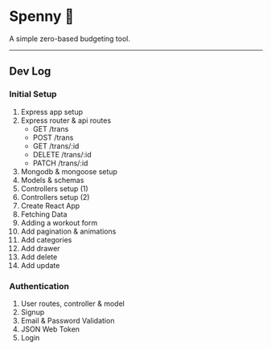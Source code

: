 # Spenny 💸

A simple zero-based budgeting tool.

---

## Dev Log

### Initial Setup

1. Express app setup
2. Express router & api routes
   - GET /trans
   - POST /trans
   - GET /trans/:id
   - DELETE /trans/:id
   - PATCH /trans/:id
3. Mongodb & mongoose setup
4. Models & schemas
5. Controllers setup (1)
6. Controllers setup (2)
7. Create React App
8. Fetching Data
9. Adding a workout form
10. Add pagination & animations
11. Add categories
12. Add drawer
13. Add delete
14. Add update

### Authentication

1. User routes, controller & model
2. Signup
3. Email & Password Validation
4. JSON Web Token
5. Login

